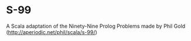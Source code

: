 # S-99
A Scala adaptation of the Ninety-Nine Prolog Problems made by Phil Gold (http://aperiodic.net/phil/scala/s-99/)
